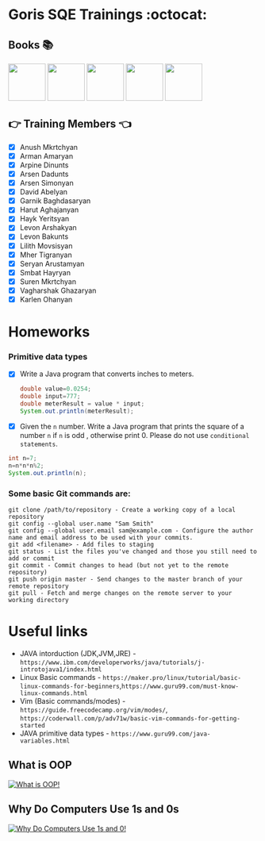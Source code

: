 # Goris SQE Trainings  :octocat:

## Books   :books:
<a href="https://github.com/HarutAntonyan778/Goris-SQE-Homeworks/blob/master/books/Herbert_Schildt_-_Java_the_complete_Reference_9.pdf"><img src="https://images-na.ssl-images-amazon.com/images/I/41en%2Bsva3hL._SX402_BO1,204,203,200_.jpg" height="75"></a>      <a href="https://github.com/HarutAntonyan778/Goris-SQE-Homeworks/blob/master/books/JavaTheCompleteReference.pdf"><img src="https://images-na.ssl-images-amazon.com/images/I/618YQosPQTL.jpg" height="75"></a>      <a href="https://github.com/HarutAntonyan778/Goris-SQE-Homeworks/blob/master/books/Ched_Fauler_-_Programmist-Fanatik_-_2015.pdf"><img src="http://top100knig.bid/pics_1/ched_fauler_programmist-fanatik.jpg" height="75"></a>      <a href="https://github.com/HarutAntonyan778/Goris-SQE-Homeworks/blob/master/books/Beginning%20Java%208%20Fundamentals.pdf"><img src="https://images-na.ssl-images-amazon.com/images/I/51fV8figzKL._SX404_BO1,204,203,200_.jpg" height="75"></a>     <a href="https://github.com/HarutAntonyan778/Goris-SQE-Homeworks/blob/master/books/Shildt_G_-_Java_8_Polnoe_Rukovodstvo_-_2015.pdf"><img src="http://bizlit.com.ua/image/cache/data/kniga-java-8-polnoe-rukovodstvo-600x800.jpg" height="75"></a>

##  :point_right: Training Members  :point_left:
- [X] Anush Mkrtchyan
- [X] Arman Amaryan
- [X] Arpine Dinunts
- [X] Arsen Dadunts
- [X] Arsen Simonyan
- [X] David Abelyan
- [X] Garnik Baghdasaryan
- [X] Harut Aghajanyan
- [X] Hayk Yeritsyan
- [X] Levon Arshakyan
- [X] Levon Bakunts
- [X] Lilith Movsisyan
- [X] Mher Tigranyan
- [X] Seryan Arustamyan
- [X] Smbat Hayryan
- [X] Suren Mkrtchyan
- [X] Vagharshak Ghazaryan
- [X] Karlen Ohanyan

# Homeworks
  ### Primitive data types
- [X] Write a Java program that converts inches to meters.
  ```java
  double value=0.0254;
  double input=777;
  double meterResult = value * input;
  System.out.println(meterResult);
  ```
- [X] Given the `n` number. Write a Java program that prints the square of a number `n` if `n` is odd , otherwise print 0. Please do not use `conditional statements`.
 ```java
 int n=7;
 n=n*n*n%2;
 System.out.println(n);
 ```

### Some basic Git commands are:
```
git clone /path/to/repository - Create a working copy of a local repository
git config --global user.name "Sam Smith"
git config --global user.email sam@example.com - Configure the author name and email address to be used with your commits.
git add <filename> - Add files to staging 
git status - List the files you've changed and those you still need to add or commit
git commit - Commit changes to head (but not yet to the remote repository)
git push origin master - Send changes to the master branch of your remote repository
git pull - Fetch and merge changes on the remote server to your working directory
```

# Useful links
- JAVA intorduction (JDK,JVM,JRE) - `https://www.ibm.com/developerworks/java/tutorials/j-introtojava1/index.html`
- Linux Basic commands - `https://maker.pro/linux/tutorial/basic-linux-commands-for-beginners`,`https://www.guru99.com/must-know-linux-commands.html`
- Vim (Basic commands/modes) - `https://guide.freecodecamp.org/vim/modes/`, `https://coderwall.com/p/adv71w/basic-vim-commands-for-getting-started`
- JAVA primitive data types - `https://www.guru99.com/java-variables.html`



## What is OOP
[![What is OOP!](https://4.bp.blogspot.com/-uLChi3EKOjQ/V1CAj_GmBOI/AAAAAAAAEx0/egN5W_8lOLwpUXQYR2QLsE6zTZA_E8XNgCK4B/s1600/14.jpg)](https://www.youtube.com/watch?v=SS-9y0H3Si8)



## Why Do Computers Use 1s and 0s
[![Why Do Computers Use 1s and 0!](https://encrypted-tbn0.gstatic.com/images?q=tbn:ANd9GcR-QIPvvEd1hyzIic7MY2WqQF1fMeUKuUoJ37k-HVX70UiQQ5QDHw)](https://www.youtube.com/watch?v=Z6cSiP93nos)
